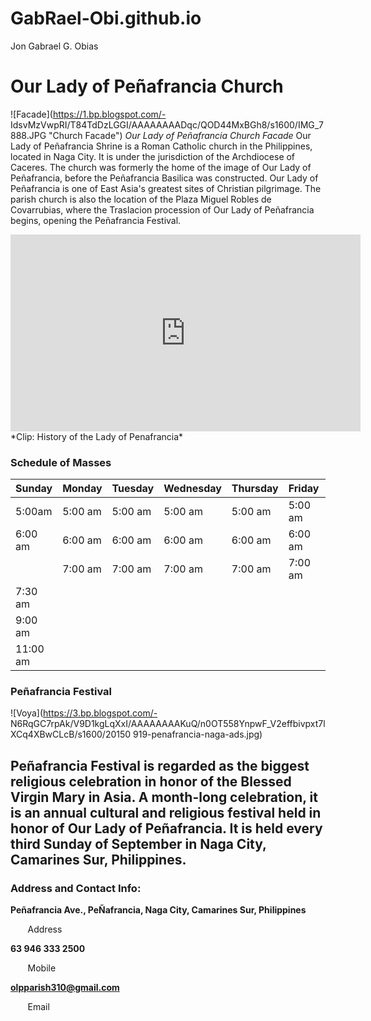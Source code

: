 # GabRael-Obi.github.io
Jon Gabrael G. Obias
# Our Lady of Peñafrancia Church
![Facade](https://1.bp.blogspot.com/-
IdsvMzVwpRI/T84TdDzLGGI/AAAAAAAADqc/QOD44MxBGh8/s1600/IMG_7888.JPG "Church Facade")
*Our Lady of Peñafrancia Church Facade*
Our Lady of Peñafrancia Shrine is a Roman Catholic church in the Philippines, located in Naga City. It is
under the jurisdiction of the Archdiocese of Caceres. The church was formerly the home of the image of
Our Lady of Peñafrancia, before the Peñafrancia Basilica was constructed. Our Lady of Peñafrancia is one
of East Asia's greatest sites of Christian pilgrimage.
The parish church is also the location of the Plaza Miguel Robles de Covarrubias, where the Traslacion
procession of Our Lady of Peñafrancia begins, opening the Peñafrancia Festival.
<iframe width="560" height="315" src="https://www.youtube.com/embed/2vcnN4rPsM4?si=KIhOkItmcZMQt8o" title="YouTube video player" frameborder="0" allow="accelerometer; autoplay; clipboardwrite; encrypted-media; gyroscope; picture-in-picture; web-share" allowfullscreen></iframe>
*Clip: History of the Lady of Penafrancia*

 ### Schedule of Masses
 |  Sunday  |  Monday  |  Tuesday  |  Wednesday  |  Thursday  |  Friday  |  Saturday  |
 | -------- | -------- | --------- | ----------- | ---------- | -------- | ---------- |
 |  5:00am  |  5:00 am  |  5:00 am  |  5:00 am  |  5:00 am  |  5:00 am  |  5:00 am  |
 |  6:00 am  |  6:00 am  |  6:00 am  |  6:00 am  |  6:00 am  |  6:00 am  |  6:00 am |
 |  |  7:00 am  |  7:00 am  |  7:00 am  |  7:00 am  |  7:00 am  |  7:00 am  |
 |  7:30 am  |  |  |  |  |  |  |
 |  9:00 am  |  |  |  |  |  |  |
 |  11:00 am  |  |  |  |  |  |  |

### Peñafrancia Festival
![Voya](https://3.bp.blogspot.com/-
N6RqGC7rpAk/V9D1kgLqXxI/AAAAAAAAKuQ/n0OT558YnpwF_V2effbivpxt7lXCq4XBwCLcB/s1600/20150
919-penafrancia-naga-ads.jpg)

Peñafrancia Festival is regarded as the biggest religious celebration in honor of the Blessed Virgin Mary
in Asia. A month-long celebration, it is an annual cultural and religious festival held in honor of Our Lady
of Peñafrancia. It is held every third Sunday of September in Naga City, Camarines Sur, Philippines.
----
### Address and Contact Info:
 **Peñafrancia Ave., PeÑafrancia, Naga City, Camarines Sur, Philippines**

&nbsp; &nbsp; &nbsp; &nbsp;Address

 **63 946 333 2500**

&nbsp; &nbsp; &nbsp; &nbsp;Mobile

 **olpparish310@gmail.com**

&nbsp; &nbsp; &nbsp; &nbsp;Email
